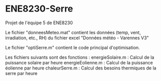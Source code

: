 # ENE8230-Serre

Projet de l'équipe 5 de ENE8230

Le fichier "donneesMeteo.mat" contient les données (temp, vent, irradiation, etc., RH) du fichier excel "Données météo - Varennes V3"

Le fichier "optiSerre.m" contient le code principal d'optimisation.

Les fichiers suivants sont des fonctions :
energieSolaire.m : Calcul de la puissance solaire par heure
energieEolienne.m : Calcul de la puissance éolienne par heure
chaleurSerre.m : Calcul des besoins thermiques de la serre par heure
